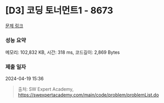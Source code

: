 # [D3] 코딩 토너먼트1 - 8673 

[문제 링크](https://swexpertacademy.com/main/code/problem/problemDetail.do?contestProbId=AW2Jldrqlo4DFASu) 

### 성능 요약

메모리: 102,832 KB, 시간: 318 ms, 코드길이: 2,869 Bytes

### 제출 일자

2024-04-19 15:36



> 출처: SW Expert Academy, https://swexpertacademy.com/main/code/problem/problemList.do